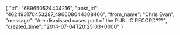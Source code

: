  {
   "id": "689650524404216",
   "post_id": "462493170453287_490608044308466",
   "from_name": "Chris Evan",
   "message": "Are dismissed cases part of the PUBLIC RECORD???",
   "created_time": "2014-07-04T20:25:03+0000"
 }
